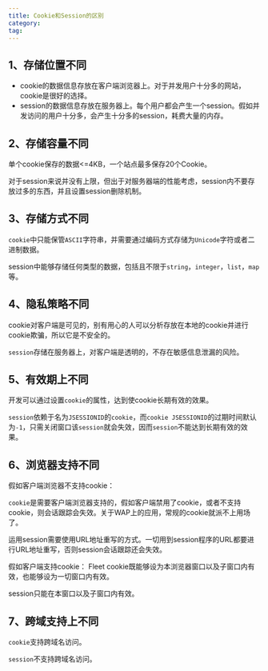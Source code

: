 ```yaml
---
title: Cookie和Session的区别
category: 
tag: 
---
```


## 1、存储位置不同

- cookie的数据信息存放在客户端浏览器上。对于并发用户十分多的网站，cookie是很好的选择。
- session的数据信息存放在服务器上。每个用户都会产生一个session。假如并发访问的用户十分多，会产生十分多的session，耗费大量的内存。


## 2、存储容量不同

单个cookie保存的数据<=4KB，一个站点最多保存20个Cookie。

对于session来说并没有上限，但出于对服务器端的性能考虑，session内不要存放过多的东西，并且设置session删除机制。

## 3、存储方式不同

`cookie`中只能保管`ASCII`字符串，并需要通过编码方式存储为`Unicode`字符或者二进制数据。

session中能够存储任何类型的数据，包括且不限于`string`，`integer`，`list`，`map`等。

## 4、隐私策略不同

cookie对客户端是可见的，别有用心的人可以分析存放在本地的cookie并进行cookie欺骗，所以它是不安全的。

`session`存储在服务器上，对客户端是透明的，不存在敏感信息泄漏的风险。

## 5、有效期上不同

开发可以通过设置`cookie`的属性，达到使cookie长期有效的效果。

`session`依赖于名为`JSESSIONID`的`cookie`，而`cookie JSESSIONID`的过期时间默认为`-1`，只需关闭窗口该`session`就会失效，因而`session`不能达到长期有效的效果。


## 6、浏览器支持不同

假如客户端浏览器不支持cookie：

`cookie`是需要客户端浏览器支持的，假如客户端禁用了cookie，或者不支持cookie，则会话跟踪会失效。关于WAP上的应用，常规的cookie就派不上用场了。

运用session需要使用URL地址重写的方式。一切用到session程序的URL都要进行URL地址重写，否则session会话跟踪还会失效。

假如客户端支持cookie：
Fleet
cookie既能够设为本浏览器窗口以及子窗口内有效，也能够设为一切窗口内有效。

session只能在本窗口以及子窗口内有效。

## 7、跨域支持上不同

`cookie`支持跨域名访问。

`session`不支持跨域名访问。
